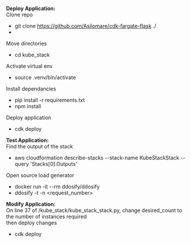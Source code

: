 
**Deploy Application:**\
Clone repo
- git clone https://github.com/Asilomare/cdk-fargate-flask ./
- 
Move directories
- cd kube_stack

Activate virtual env
- source .venv/bin/activate

Install dependancies
- pip install -r requirements.txt
- npm install

Deploy application
- cdk deploy

**Test Application:**\
Find the output of the stack
- aws cloudformation describe-stacks --stack-name KubeStackStack --query 'Stacks[0].Outputs' 

Open source load generator
- docker run -it --rm ddosify/ddosify
- ddosify -t <put the output link here> -n <request_number>

**Modify Application:**\
On line 37 of /kube_stack/kube_stack_stack.py, change desired_count to the number of instances required\
then deploy changes
- cdk deploy
